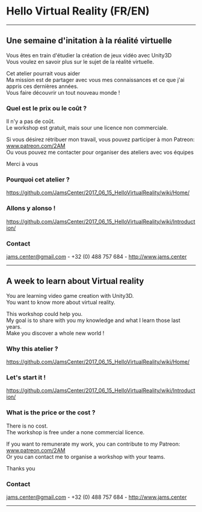 
# Hello Virtual Reality (FR/EN)
-----------------------------------------------------------------------------------------

## Une semaine d'initation à la réalité virtuelle
Vous êtes en train d'étudier la création de jeux vidéo avec Unity3D   
Vous voulez en savoir plus sur le sujet de la réalité virtuelle.   

Cet atelier pourrait vous aider    
Ma mission est de partager avec vous mes connaissances et ce que j'ai appris ces dernières années.    
Vous faire découvrir un tout nouveau monde !   

### Quel est le prix ou le coût ?
Il n'y a pas de coût.   
Le workshop est gratuit, mais sour une licence non commerciale.   

Si vous désirez rétribuer mon travail, vous pouvez participer à mon Patreon: www.patreon.com/2AM    
Ou vous pouvez me contacter pour organiser des ateliers avec vos équipes   

Merci à vous   


### Pourquoi cet atelier ?
https://github.com/JamsCenter/2017_06_15_HelloVirtualReality/wiki/Home/
### Allons y alonso !
https://github.com/JamsCenter/2017_06_15_HelloVirtualReality/wiki/Introduction/


### Contact
jams.center@gmail.com - +32 (0) 488 757 684 - http://www.jams.center



-----------------------------------------------------------------------------------------

## A week to learn about Virtual reality
You are learning video game creation with Unity3D.   
You want to know more about virtual reality.   

This workshop could help you.   
My goal is to share with you my knowledge and what I learn those last years.   
Make you discover a whole new world !   

### Why this atelier ?
https://github.com/JamsCenter/2017_06_15_HelloVirtualReality/wiki/Home/
### Let's start it !
https://github.com/JamsCenter/2017_06_15_HelloVirtualReality/wiki/Introduction/


### What is the price or the cost ?
There is no cost.    
The workshop is free under a none commercial licence.   
   
If you want to remunerate my work, you can contribute to my Patreon: www.patreon.com/2AM    
Or you can contact me to organise a workshop with your teams.   
   
Thanks you   


### Contact 
jams.center@gmail.com - +32 (0) 488 757 684 - http://www.jams.center    


-----------------------------------------------------------------------------------------
